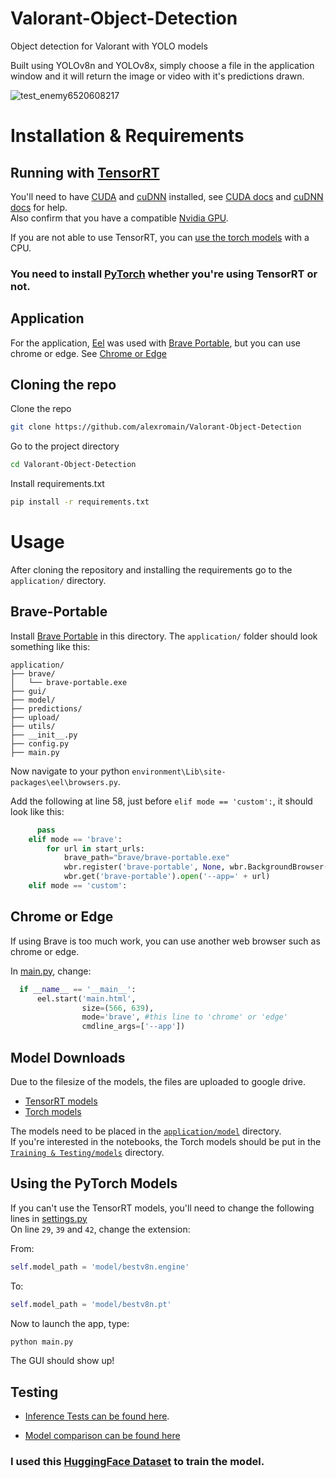 # Valorant-Object-Detection
Object detection for Valorant with YOLO models

Built using YOLOv8n and YOLOv8x, simply choose a file in the application window and it will return the image or video with it's predictions drawn.

![test_enemy6520608217](https://github.com/alexromain/Valorant-Object-Detection/assets/73396089/badadeb1-2b93-4589-9d11-3c79d6868c9f)

# Installation & Requirements

## Running with [TensorRT](https://developer.nvidia.com/tensorrt)

You'll need to have [CUDA](https://developer.nvidia.com/cuda-toolkit) and [cuDNN](https://developer.nvidia.com/cudnn) installed, see [CUDA docs](https://docs.nvidia.com/cuda/cuda-installation-guide-microsoft-windows/index.html) and [cuDNN docs](https://docs.nvidia.com/deeplearning/cudnn/install-guide/index.html) for help.\
Also confirm that you have a compatible [Nvidia GPU](https://developer.nvidia.com/cuda-gpus).

If you are not able to use TensorRT, you can [use the torch models](#using-the-pytorch-models) with a CPU.

### You need to install [PyTorch](https://pytorch.org/get-started/locally/) whether you're using TensorRT or not.

## Application

For the application, [Eel](https://github.com/python-eel/Eel) was used with [Brave Portable](https://github.com/portapps/brave-portable), but you can use chrome or edge. See [Chrome or Edge](#chrome-or-edge)

## Cloning the repo

Clone the repo
```bash
git clone https://github.com/alexromain/Valorant-Object-Detection
```
Go to the project directory
```bash 
cd Valorant-Object-Detection
```
Install requirements.txt
```bash
pip install -r requirements.txt
```

# Usage

After cloning the repository and installing the requirements go to the `application/` directory.

## Brave-Portable

Install [Brave Portable](https://github.com/portapps/brave-portable) in this directory.
The `application/` folder should look something like this:
```
application/
├── brave/
│   └── brave-portable.exe
├── gui/
├── model/
├── predictions/
├── upload/
├── utils/
├── __init__.py
├── config.py
├── main.py
```

Now navigate to your python `environment\Lib\site-packages\eel\browsers.py`.

Add the following at line 58, just before `elif mode == 'custom':`, it should look like this:
```python
      pass
    elif mode == 'brave':
        for url in start_urls:
            brave_path="brave/brave-portable.exe"
            wbr.register('brave-portable', None, wbr.BackgroundBrowser(brave_path))
            wbr.get('brave-portable').open('--app=' + url)
    elif mode == 'custom':
```

## Chrome or Edge

If using Brave is too much work, you can use another web browser such as chrome or edge.

In [main.py](application/main.py), change:
```python
  if __name__ == '__main__':
      eel.start('main.html', 
                size=(566, 639), 
                mode='brave', #this line to 'chrome' or 'edge'
                cmdline_args=['--app'])
```

## Model Downloads

Due to the filesize of the models, the files are uploaded to google drive.

- [TensorRT models](https://drive.google.com/file/d/1W6MqDa16iCergzbECxWLFKpljVXj98Be/view?usp=drive_link)
- [Torch models](https://drive.google.com/file/d/1K93_K6D4F4GEghfWEQkOaZBcG0p9hRxG/view?usp=drive_link)

The models need to be placed in the [`application/model`](application/model) directory.\
If you're interested in the notebooks, the Torch models should be put in the [`Training & Testing/models`](Training%20&%20Testing/models) directory.

## Using the PyTorch Models

If you can't use the TensorRT models, you'll need to change the following lines in [settings.py](application/utils/settings.py)\
On line `29`, `39` and `42`, change the extension:

From:
```python
self.model_path = 'model/bestv8n.engine'
```
To:
```python
self.model_path = 'model/bestv8n.pt'
```

Now to launch the app, type:
```bash
python main.py
```
The GUI should show up!

## Testing

- [Inference Tests can be found here](Training%20&%20Testing/Inference%20Testing.ipynb).

- [Model comparison can be found here](Model%20Comparison/Model%20Comparison.ipynb)

### I used this [HuggingFace Dataset](https://huggingface.co/datasets/keremberke/valorant-object-detection) to train the model.
